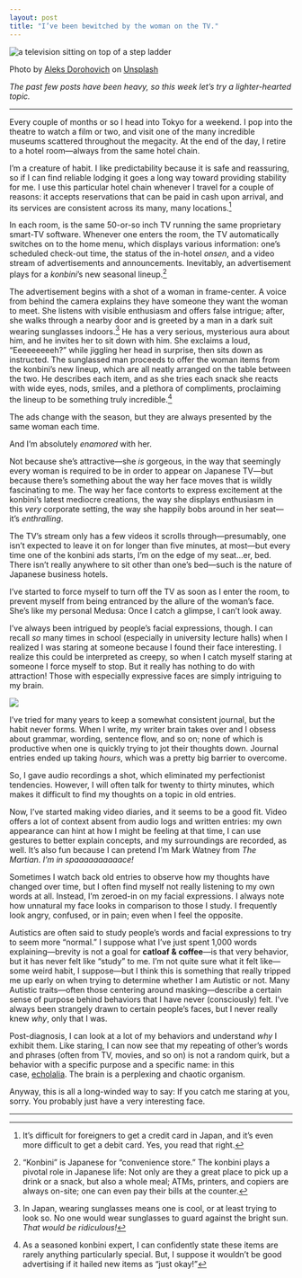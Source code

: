 ```yaml
---
layout: post
title: "I’ve been bewitched by the woman on the TV."
---
```


![a television sitting on top of a step ladder](https://images.unsplash.com/photo-1571415060716-baff5f717c37?q=80&w=1734&auto=format&fit=crop&ixlib=rb-4.1.0&ixid=M3wxMjA3fDB8MHxwaG90by1wYWdlfHx8fGVufDB8fHx8fA%3D%3D)
<div class="caption">Photo by <a href="https://unsplash.com/@doctype">Aleks Dorohovich</a> on <a href="https://unsplash.com/photos/a-television-sitting-on-top-of-a-step-ladder-wNBC_kuhFMQ">Unsplash</a></div>
      

_The past few posts have been heavy, so this week let’s try a lighter-hearted topic._

- - -

Every couple of months or so I head into Tokyo for a weekend. I pop into the theatre to watch a film or two, and visit one of the many incredible museums scattered throughout the megacity. At the end of the day, I retire to a hotel room—always from the same hotel chain.

I’m a creature of habit. I like predictability because it is safe and reassuring, so if I can find reliable lodging it goes a long way toward providing stability for me. I use this particular hotel chain whenever I travel for a couple of reasons: it accepts reservations that can be paid in cash upon arrival, and its services are consistent across its many, many locations.[^1]

In each room, is the same 50-or-so inch TV running the same proprietary smart-TV software. Whenever one enters the room, the TV automatically switches on to the home menu, which displays various information: one’s scheduled check-out time, the status of the in-hotel _onsen_, and a video stream of advertisements and announcements. Inevitably, an advertisement plays for a _konbini_’s new seasonal lineup.[^2]

The advertisement begins with a shot of a woman in frame-center. A voice from behind the camera explains they have someone they want the woman to meet. She listens with visible enthusiasm and offers false intrigue; after, she walks through a nearby door and is greeted by a man in a dark suit wearing sunglasses indoors.[^3] He has a very serious, mysterious aura about him, and he invites her to sit down with him. She exclaims a loud, “Eeeeeeeeeh?” while jiggling her head in surprise, then sits down as instructed. The sunglassed man proceeds to offer the woman items from the konbini’s new lineup, which are all neatly arranged on the table between the two. He describes each item, and as she tries each snack she reacts with wide eyes, nods, smiles, and a plethora of compliments, proclaiming the lineup to be something truly incredible.[^4]

The ads change with the season, but they are always presented by the same woman each time. 

And I’m absolutely _enamored_ with her.

Not because she’s attractive—she _is_ gorgeous, in the way that seemingly every woman is required to be in order to appear on Japanese TV—but because there’s something about the way her face moves that is wildly fascinating to me. The way her face contorts to express excitement at the konbini’s latest mediocre creations, the way she displays enthusiasm in this _very_ corporate setting, the way she happily bobs around in her seat—it’s _enthralling_.

The TV’s stream only has a few videos it scrolls through—presumably, one isn’t expected to leave it on for longer than five minutes, at most—but every time one of the konbini ads starts, I’m on the edge of my seat…er, bed. There isn’t really anywhere to sit other than one’s bed—such is the nature of Japanese business hotels. 

I’ve started to force myself to turn off the TV as soon as I enter the room, to prevent myself from being entranced by the allure of the woman’s face. She’s like my personal Medusa: Once I catch a glimpse, I can’t look away.

I’ve always been intrigued by people’s facial expressions, though. I can recall _so_ many times in school (especially in university lecture halls) when I realized I was staring at someone because I found their face interesting. I realize this could be interpreted as creepy, so when I catch myself staring at someone I force myself to stop. But it really has nothing to do with attraction! Those with especially expressive faces are simply intriguing to my brain.

<div class="break"><img src="{{site.baseurl}}/assets/images/break-paws.png"></div>

I’ve tried for many years to keep a somewhat consistent journal, but the habit never forms. When I write, my writer brain takes over and I obsess about grammar, wording, sentence flow, and so on; none of which is productive when one is quickly trying to jot their thoughts down. Journal entries ended up taking _hours_, which was a pretty big barrier to overcome.

So, I gave audio recordings a shot, which eliminated my perfectionist tendencies. However, I will often talk for twenty to thirty minutes, which makes it difficult to find my thoughts on a topic in old entries.

Now, I’ve started making video diaries, and it seems to be a good fit. Video offers a lot of context absent from audio logs and written entries: my own appearance can hint at how I might be feeling at that time, I can use gestures to better explain concepts, and my surroundings are recorded, as well. It’s also fun because I can pretend I’m Mark Watney from _The Martian_. _I’m in spaaaaaaaaaace!_

Sometimes I watch back old entries to observe how my thoughts have changed over time, but I often find myself not really listening to my own words at all. Instead, I’m zeroed-in on my facial expressions. I always note how unnatural my face looks in comparison to those I study. I frequently look angry, confused, or in pain; even when I feel the opposite.

Autistics are often said to study people’s words and facial expressions to try to seem more “normal.” I suppose what I’ve just spent 1,000 words explaining—brevity is not a goal for **catloaf & coffee**—is that very behavior, but it has never felt like “study” to me. I’m not quite sure what it felt like—some weird habit, I suppose—but I think this is something that really tripped me up early on when trying to determine whether I am Autistic or not. Many Autistic traits—often those centering around masking—describe a certain sense of purpose behind behaviors that I have never (consciously) felt. I’ve always been strangely drawn to certain people’s faces, but I never really knew _why_, only that I was.

Post-diagnosis, I can look at a lot of my behaviors and understand _why_ I exhibit them. Like staring, I can now see that my repeating of other’s words and phrases (often from TV, movies, and so on) is not a random quirk, but a behavior with a specific purpose and a specific name: in this case, [echolalia](https://en.wikipedia.org/wiki/Echolalia). The brain is a perplexing and chaotic organism.

Anyway, this is all a long-winded way to say: If you catch me staring at you, sorry. You probably just have a very interesting face.
- - -
[^1]: It’s difficult for foreigners to get a credit card in Japan, and it’s even more difficult to get a debit card. Yes, you read that right.

[^2]: “Konbini” is Japanese for “convenience store.” The konbini plays a pivotal role in Japanese life: Not only are they a great place to pick up a drink or a snack, but also a whole meal; ATMs, printers, and copiers are always on-site; one can even pay their bills at the counter.

[^3]: In Japan, wearing sunglasses means one is cool, or at least trying to look so. No one would wear sunglasses to guard against the bright sun. _That would be ridiculous!_

[^4]: As a seasoned konbini expert, I can confidently state these items are rarely anything particularly special. But, I suppose it wouldn’t be good advertising if it hailed new items as “just okay!”
